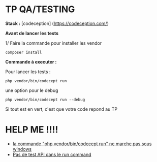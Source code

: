 # TP QA/TESTING

**Stack :**
[codeception] (https://codeception.com/)

**Avant de lancer les tests**

1/ Faire la commande pour installer les vendor

````
composer install
````

**Commande à executer :**

Pour lancer les tests :

```
php vendor/bin/codecept run
````

une option pour le debug

````
php vendor/bin/codecept run --debug 
````

Si tout est en vert, c'est que votre code repond au TP

# HELP ME !!!!

- [la commande "php vendor/bin/codecept run" ne marche pas sous windows](https://github.com/bfoujols/tp-csi-api-testing/wiki/La-commande-%22php-vendor-bin-codecept-run%22-ne-marche-pas-sous-windows)
- [Pas de test API dans le run command](https://github.com/bfoujols/tp-csi-api-testing/wiki/Pas-de-test-API-dans-le-run-de-codeception)